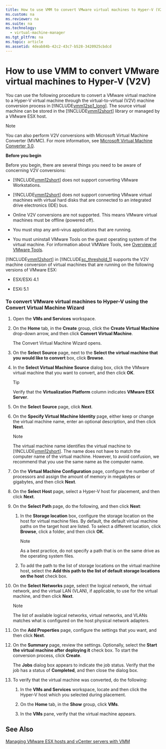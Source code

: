 ```yaml
---
title: How to use VMM to convert VMware virtual machines to Hyper-V (V2V)
ms.custom: na
ms.reviewer: na
ms.suite: na
ms.technology: 
  - virtual-machine-manager
ms.tgt_pltfrm: na
ms.topic: article
ms.assetid: 4deab84b-42c2-43c7-b528-3420925cbdcd
---
```

# How to use VMM to convert VMware virtual machines to Hyper-V (V2V)
You can use the following procedure to convert a VMware virtual machine to a Hyper\-V virtual machine through the virtual\-to\-virtual \(V2V\) machine conversion process in [!INCLUDE[vmm12sp1_long](../../Token/vmm12sp1_long_md.md)]. The source virtual machine can be stored in the [!INCLUDE[vmm12short](../../Token/vmm12short_md.md)] library or managed by a VMware ESX host.

> [!NOTE]
> You can also perform V2V conversions with Microsoft Virtual Machine Converter \(MVMC\). For more information, see [Microsoft Virtual Machine Converter 3.0](http://technet.microsoft.com/library/dn873998.aspx).

**Before you begin**

Before you begin, there are several things you need to be aware of concerning V2V conversions:

-   [!INCLUDE[vmm12short](../../Token/vmm12short_md.md)] does not support converting VMware Workstations.

-   [!INCLUDE[vmm12short](../../Token/vmm12short_md.md)] does not support converting VMware virtual machines with virtual hard disks that are connected to an integrated drive electronics \(IDE\) bus.

-   Online V2V conversions are not supported. This means VMware virtual machines must be offline \(powered off\).

-   You must stop any anti\-virus applications that are running.

-   You must uninstall VMware Tools on the guest operating system of the virtual machine. For information about VMWare Tools, see [Overview of VMware Tools](http://kb.vmware.com/selfservice/microsites/search.do?language=en_US&cmd=displayKC&externalId=340).

[!INCLUDE[vmm12short](../../Token/vmm12short_md.md)] in [!INCLUDE[sc_threshold_1](../../Token/sc_threshold_1_md.md)] supports the V2V machine conversion of virtual machines that are running on the following versions of VMware ESX:

-   ESX\/ESXi 4.1

-   ESXi 5.1

### To convert VMware virtual machines to Hyper\-V using the Convert Virtual Machine Wizard

1.  Open the **VMs and Services** workspace.

2.  On the **Home** tab, in the **Create** group, click the **Create Virtual Machine** drop\-down arrow, and then click **Convert Virtual Machine**.

    The Convert Virtual Machine Wizard opens.

3.  On the **Select Source** page, next to the **Select the virtual machine that you would like to convert** box, click **Browse**.

4.  In the **Select Virtual Machine Source** dialog box, click the VMware virtual machine that you want to convert, and then click **OK**.

    > [!TIP]
    > Verify that the **Virtualization Platform** column indicates **VMware ESX Server**.

5.  On the **Select Source** page, click **Next**.

6.  On the **Specify Virtual Machine Identity** page, either keep or change the virtual machine name, enter an optional description, and then click **Next**.

    > [!NOTE]
    > The virtual machine name identifies the virtual machine to [!INCLUDE[vmm12short](../../Token/vmm12short_md.md)]. The name does not have to match the computer name of the virtual machine. However, to avoid confusion, we recommend that you use the same name as the computer name.

7.  On the **Virtual Machine Configuration** page, configure the number of processors and assign the amount of memory in megabytes or gigabytes, and then click **Next**.

8.  On the **Select Host** page, select a Hyper\-V host for placement, and then click **Next**.

9. On the **Select Path** page, do the following, and then click **Next**:

    1.  In the **Storage location** box, configure the storage location on the host for virtual machine files. By default, the default virtual machine paths on the target host are listed. To select a different location, click **Browse**, click a folder, and then click **OK**.

        > [!NOTE]
        > As a best practice, do not specify a path that is on the same drive as the operating system files.

    2.  To add the path to the list of storage locations on the virtual machine host, select the **Add this path to the list of default storage locations on the host** check box.

10. On the **Select Networks** page, select the logical network, the virtual network, and the virtual LAN \(VLAN\), if applicable, to use for the virtual machine, and then click **Next**.

    > [!NOTE]
    > The list of available logical networks, virtual networks, and VLANs matches what is configured on the host physical network adapters.

11. On the **Add Properties** page, configure the settings that you want, and then click **Next**.

12. On the **Summary** page, review the settings. Optionally, select the **Start the virtual machine after deploying it** check box. To start the conversion process, click **Create**.

    The **Jobs** dialog box appears to indicate the job status. Verify that the job has a status of **Completed**, and then close the dialog box.

13. To verify that the virtual machine was converted, do the following:

    1.  In the **VMs and Services** workspace, locate and then click the Hyper\-V host which you selected during placement.

    2.  On the **Home** tab, in the **Show** group, click **VMs**.

    3.  In the **VMs** pane, verify that the virtual machine appears.

## See Also
[Managing VMware ESX hosts and vCenter servers with VMM](Managing-VMware-ESX-hosts-and-vCenter-servers-with-VMM.md)



